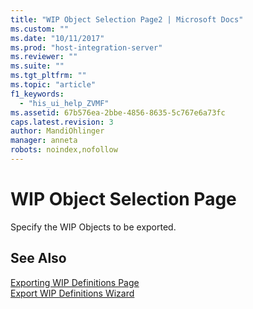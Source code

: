 ```yaml
---
title: "WIP Object Selection Page2 | Microsoft Docs"
ms.custom: ""
ms.date: "10/11/2017"
ms.prod: "host-integration-server"
ms.reviewer: ""
ms.suite: ""
ms.tgt_pltfrm: ""
ms.topic: "article"
f1_keywords: 
  - "his_ui_help_ZVMF"
ms.assetid: 67b576ea-2bbe-4856-8635-5c767e6a73fc
caps.latest.revision: 3
author: MandiOhlinger
manager: anneta
robots: noindex,nofollow
---
```

# WIP Object Selection Page
Specify the WIP Objects to be exported.  
  
## See Also  
 [Exporting WIP Definitions Page](../core/exporting-wip-definitions-page.md)   
 [Export WIP Definitions Wizard](../core/export-wip-definitions-wizard.md)
